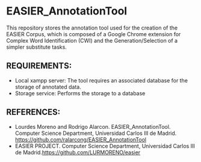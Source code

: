# EASIER_AnnotationTool
This repository stores the annotation tool used for the creation of the EASIER Corpus, which is composed of a Google Chrome extension for Complex Word Identification (CWI) and the Generation/Selection of a simpler substitute tasks.

## REQUIREMENTS:
* Local xampp server: The tool requires an associated database for the storage of annotated data.
* Storage service: Performs the storage to a database

## REFERENCES:
* Lourdes Moreno and Rodrigo Alarcon. EASIER_AnnotationTool. Computer Science Department, Universidad Carlos III de Madrid. https://github.com/ralarcong/EASIER_AnnotationTool
* EASIER PROJECT. Computer Science Department, Universidad Carlos III de Madrid.https://github.com/LURMORENO/easier

